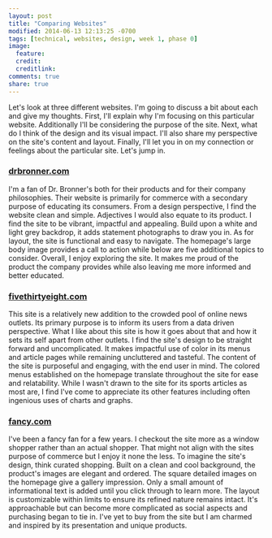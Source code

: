 ```yaml
---
layout: post
title: "Comparing Websites"
modified: 2014-06-13 12:13:25 -0700
tags: [technical, websites, design, week 1, phase 0]
image:
  feature: 
  credit: 
  creditlink: 
comments: true
share: true
---
```


Let's look at three different websites. I'm going to discuss a bit about each and give my thoughts. First, I'll explain why I'm focusing on this particular website. Additionally I'll be considering the purpose of the site. Next, what do I think of the design and its visual impact. I'll also share my perspective on the site's content and layout. Finally, I'll let you in on my connection or feelings about the particular site. Let's jump in.

### [drbronner.com](https://www.drbronner.com/)

I'm a fan of Dr. Bronner's both for their products and for their company philosophies. Their website is primarily for commerce with a secondary purpose of educating its consumers. From a design perspective, I find the website clean and simple. Adjectives I would also equate to its product. I find the site to be vibrant, impactful and appealing. Build upon a white and light grey backdrop, it adds statement photographs to draw you in. As for layout, the site is functional and easy to navigate. The homepage's large body image provides a call to action while below are five additional topics to consider. Overall, I enjoy exploring the site. It makes me proud of the product the company provides while also leaving me more informed and better educated.

### [fivethirtyeight.com](http://fivethirtyeight.com/)

This site is a relatively new addition to the crowded pool of online news outlets. Its primary purpose is to inform its users from a data driven perspective. What I like about this site is how it goes about that and how it sets its self apart from other outlets. I find the site's design to be straight forward and uncomplicated. It makes impactful use of color in its menus and article pages while remaining uncluttered and tasteful. The content of the site is purposeful and engaging, with the end user in mind. The colored menus established on the homepage translate throughout the site for ease and relatability. While I wasn't drawn to the site for its sports articles as most are, I find I've come to appreciate its other features including often ingenious uses of charts and graphs.

### [fancy.com](http://fancy.com/)

I've been a fancy fan for a few years. I checkout the site more as a window shopper rather than an actual shopper. That might not align with the sites purpose of commerce but I enjoy it none the less. To imagine the site's design, think curated shopping. Built on a clean and cool background, the product's images are elegant and ordered. The square detailed images on the homepage give a gallery impression. Only a small amount of informational text is added until you click through to learn more. The layout is customizable within limits to ensure its refined nature remains intact. It's approachable but can become more complicated as social aspects and purchasing began to tie in. I've yet to buy from the site but I am charmed and inspired by its presentation and unique products.


